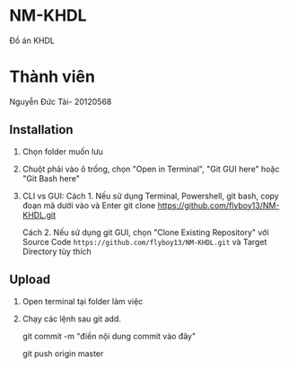 # NM-KHDL
Đồ án KHDL

# Thành viên <br>
Nguyễn Đức Tài- 20120568


## Installation
1. Chọn folder muốn lưu
2. Chuột phải vào ô trống, chọn "Open in Terminal", "Git GUI here" hoặc "Git Bash here"
3. CLI vs GUI:
    Cách 1. Nếu sử dụng Terminal, Powershell, git bash, copy đoạn mã dưới vào và Enter
    git clone https://github.com/flyboy13/NM-KHDL.git
    
    Cách 2. Nếu sử dụng git GUI, chọn "Clone Existing Repository" với Source Code `https://github.com/flyboy13/NM-KHDL.git` và Target Directory tùy thích

## Upload
1. Open terminal tại folder làm việc
2. Chạy các lệnh sau 
    git add.

    git commit -m "điền nội dung commit vào đây"

    git push origin master
    
